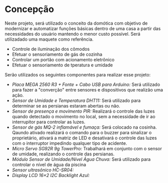 
# Concepção

Neste projeto, será utilizado o conceito da domótica com objetivo de modernizar e automatizar funções básicas dentro de uma casa a partir das necessidades do usuário mantendo o menor custo possível. Será utilizadado uma maquete como referência.


- Controle de iluminação dos cômodos
- Efetuar o sensoriamento de gás de cozinha
- Controlar um portão com acionamento eletrônico
- Efetuar o sensoriamento de tperatura e umidade

Serão utilizados os seguintes componentes para realizar esse projeto:

- *Placa MEGA 2560 R3 + Fonte + Cabo USB para Arduino:*
Será utilizado para fazer a "converção" entre sensores e dispositivos que realizão uma ação.
- *Sensor de Umidade e Temperatura DHT11:*
Será utilizado para determinar se as persianas estaram abertas ou não.
- *Sensor de presença e movimento PIR:*
Realizará o controle das luzes quando detectado o movimento no local, sem a necessidade de ir ao interrupitor para controlar as luzes.
- *Sensor de gás MQ-2 inflamável e fumaça:*
Será colocado na cosinha. Qaundo ativado realizará o comando para o buzzer para sinalizar o proprietário, ativará a matriz de LED e desativará o controle das luzes com o interruptor impedindo qualquer tipo de acidente.
- *Micro Servo SG92R 9g TowerPro:*
Trabalhará em conjunto com o sensor de umidade, realizando o controle das persianas.
- *Módulo Sensor de Umidade/Nível Água Chuva:*
Será utilizado para controlar o nível de água da piscina
- *Sensor ultrasônico HC-SR04:*
- *Display LCD 16×2 I2C Backlight Azul:*

